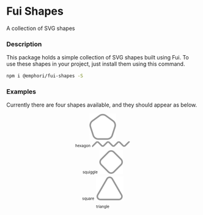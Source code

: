 # Fui Shapes

A collection of SVG shapes

### Description

This package holds a simple collection of SVG shapes built using Fui. To use
these shapes in your project, just install them using this command.

```bash
npm i @emphori/fui-shapes -S
```

### Examples

Currently there are four shapes available, and they should appear as below.

<p align="center">
  <img src="./assets/hexagon.svg" />
  <br>
  <sub><sup>hexagon</sup></sub>

  <img src="./assets/squiggle.svg" />
  <br>
  <sub><sup>squiggle</sup></sub>

  <img src="./assets/square.svg" />
  <br>
  <sub><sup>square</sup></sub>

  <img src="./assets/triangle.svg" />
  <br>
  <sub><sup>triangle</sup></sub>
</p>
